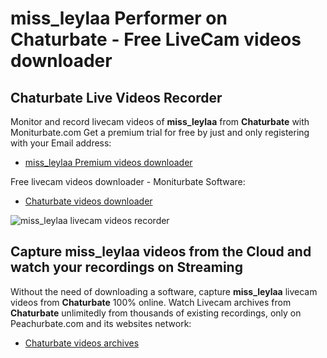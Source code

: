 # miss_leylaa Performer on Chaturbate - Free LiveCam videos downloader

## Chaturbate Live Videos Recorder

Monitor and record livecam videos of **miss_leylaa** from **Chaturbate** with Moniturbate.com
Get a premium trial for free by just and only registering with your Email address:
* [miss_leylaa Premium videos downloader](https://moniturbate.com/request-demo-licence-key.html)

Free livecam videos downloader - Moniturbate Software:
* [Chaturbate videos downloader](https://moniturbate.com/moniturbate-download-software.html)

![miss_leylaa livecam videos recorder](https://peachurnet.com/templates/moniturbate-software.png)


## Capture miss_leylaa videos from the Cloud and watch your recordings on Streaming

Without the need of downloading a software, capture **miss_leylaa** livecam videos from **Chaturbate** 100% online.
Watch Livecam archives from **Chaturbate** unlimitedly from thousands of existing recordings, only on Peachurbate.com and its websites network:
* [Chaturbate videos archives](https://peachurnet.com/)